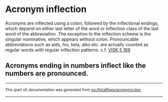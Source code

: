 # Acronym inflection
Acronyms are inflected using a colon, followed by the inflectional endings,
which depend on either last letter of the word or inflection class of the
last word of the abbreviation. The exception to the inflection scheme is the
singular nominative, which appears without colon.
Pronouncable abbreviations such as aids, hiv, kela, alko etc. are actually
counted as regular words with regular inflection patterns.
c.f. [VISK § 169](http://scripta.kotus.fi/visk/sisallys.php?p=169)

## Acronyms ending in numbers inflect like the numbers are pronounced.

* * *

<small>This (part of) documentation was generated from [src/fst/affixes/acronyms.lexc](https://github.com/giellalt/lang-fin/blob/main/src/fst/affixes/acronyms.lexc)</small>

---

